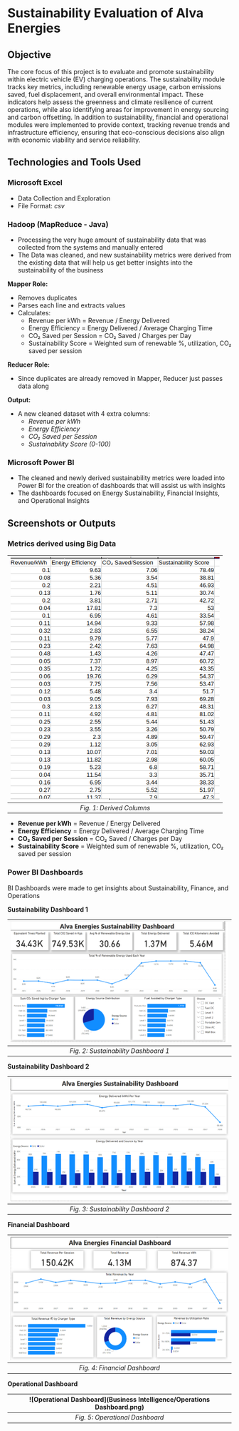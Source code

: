 # Sustainability Evaluation of Alva Energies


## Objective

The core focus of this project is to evaluate and promote sustainability within electric vehicle (EV) charging operations. The sustainability module tracks key metrics, including renewable energy usage, carbon emissions saved, fuel displacement, and overall environmental impact. These indicators help assess the greenness and climate resilience of current operations, while also identifying areas for improvement in energy sourcing and carbon offsetting. In addition to sustainability, financial and operational modules were implemented to provide context, tracking revenue trends and infrastructure efficiency, ensuring that eco-conscious decisions also align with economic viability and service reliability.

## Technologies and Tools Used

### Microsoft Excel
- Data Collection and Exploration
- File Format: *csv*

### Hadoop (MapReduce - Java)
- Processing the very huge amount of sustainability data that was collected from the systems and manually entered
- The Data was cleaned, and new sustainability metrics were derived from the existing data that will help us get better insights into the sustainability of the business

**Mapper Role:**
- Removes duplicates
- Parses each line and extracts values
- Calculates:
  - Revenue per kWh = Revenue / Energy Delivered
  - Energy Efficiency = Energy Delivered / Average Charging Time
  - CO₂ Saved per Session = CO₂ Saved / Charges per Day
  - Sustainability Score = Weighted sum of renewable %, utilization, CO₂ saved per session

**Reducer Role:**
- Since duplicates are already removed in Mapper, Reducer just passes data along

**Output:**
- A new cleaned dataset with 4 extra columns:
  - *Revenue per kWh*
  - *Energy Efficiency*
  - *CO₂ Saved per Session*
  - *Sustainability Score (0-100)*

### Microsoft Power BI
- The cleaned and newly derived sustainability metrics were loaded into Power BI for the creation of dashboards that will assist us with insights
- The dashboards focused on Energy Sustainability, Financial Insights, and Operational Insights

## Screenshots or Outputs

### Metrics derived using Big Data

| ![Derived Columns](<Big Data/Images/new generated columns.png>) |
|:----------------------------------------:|
| *Fig. 1: Derived Columns*  |

- **Revenue per kWh** = Revenue / Energy Delivered
- **Energy Efficiency** = Energy Delivered / Average Charging Time
- **CO₂ Saved per Session** = CO₂ Saved / Charges per Day
- **Sustainability Score** = Weighted sum of renewable %, utilization, CO₂ saved per session

### Power BI Dashboards

BI Dashboards were made to get insights about Sustainability, Finance, and Operations

**Sustainability Dashboard 1**

| ![Sustainability Dashboard 1](<Business Intelligence/Sustainability Dashboard 1.png>) |
|:----------------------------------------:|
| *Fig. 2: Sustainability Dashboard 1*  |

**Sustainability Dashboard 2**

| ![Sustainability Dashboard 2](<Business Intelligence/Sustainability Dashboard 2.png>) |
|:----------------------------------------:|
| *Fig. 3: Sustainability Dashboard 2*  |

**Financial Dashboard**

| ![Financial Dashboard](<Business Intelligence/Financial Dashboard.png>) |
|:----------------------------------------:|
| *Fig. 4: Financial Dashboard*  |

**Operational Dashboard**

| ![Operational Dashboard](Business Intelligence/Operations Dashboard.png) |
|:----------------------------------------:|
| *Fig. 5: Operational Dashboard*  |